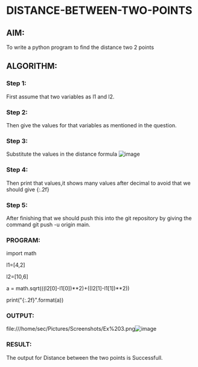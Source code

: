 # DISTANCE-BETWEEN-TWO-POINTS

## AIM:
To write a python program to find the distance two 2 points
## ALGORITHM:
### Step 1: 
First assume that two variables as l1 and l2.
### Step 2: 
Then give the values for that variables as mentioned in the question.
### Step 3: 
Substitute the values in the distance formula  ![image](https://user-images.githubusercontent.com/118622554/208253297-afafe443-4ca9-4327-919f-eaee238ddacc.png)

### Step 4: 
Then print that values,it shows many values after decimal to avoid that we should give {:.2f}
### Step 5: 
After finishing that we should push this into the git repository by giving the command git push -u origin main.
### PROGRAM:
import math

 l1=[4,2]

 l2=[10,6]

 a = math.sqrt(((l2[0]-l1[0])**2)+((l2[1]-l1[1])**2))

 print("{:.2f}".format(a))


### OUTPUT:
file:///home/sec/Pictures/Screenshots/Ex%203.png![image](https://user-images.githubusercontent.com/118622554/208253742-781649c4-edbd-4c5d-adee-9419d3de30af.png)


### RESULT:
The output for Distance between the two points is Successfull.
